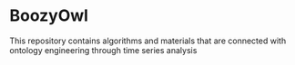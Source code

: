 # BoozyOwl

This repository contains algorithms and materials that are connected with ontology engineering through time series analysis
